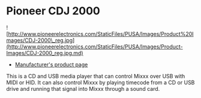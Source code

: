 # Pioneer CDJ 2000

![http://www.pioneerelectronics.com/StaticFiles/PUSA/Images/Product%20Images/CDJ-2000\_reg.jpg](http://www.pioneerelectronics.com/StaticFiles/PUSA/Images/Product-Images/CDJ-2000_reg.jpg.md)

  - [Manufacturer's product
    page](http://www.pioneerelectronics.com/PUSA/DJ/CD-DVD-Media-Players/CDJ-2000)

This is a CD and USB media player that can control Mixxx over USB with
MIDI or HID. It can also control Mixxx by playing timecode from a CD or
USB drive and running that signal into Mixxx through a sound card.
